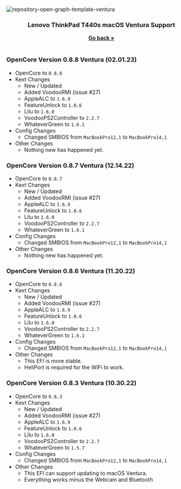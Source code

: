 ![repository-open-graph-template-ventura](https://user-images.githubusercontent.com/72415505/202905723-309fb569-f33e-4483-b5ec-31555e5edee5.png)


<h3 align="center">Lenovo ThinkPad T440s macOS Ventura Support</h3>
<p align="center">
    <a href="https://github.com/MultimediaLucario/Lenovo-ThinkPad-T440S"><strong>Go back »</strong></a>
    <br />
  </p>
</p>

#

### OpenCore Version 0.8.8 Ventura (02.01.23)

- OpenCore to ```0.8.8```
- Kext Changes
  - New / Updated
   - Added VoodooRMI (issue #27)
    - AppleALC to ```1.6.9```
    - FeatureUnlock to ```1.0.6```
    - Lilu to ```1.6.0```
    - VoodooPS2Controller to ```2.2.7```
    - WhateverGreen to ```1.6.1``` 
- Config Changes
    - Changed SMBIOS from ```MacBookPro12,1``` to ```MacBookPro14,1```
- Other Changes
  - Nothing new has happened yet.

### OpenCore Version 0.8.7 Ventura (12.14.22)

- OpenCore to ```0.8.7```
- Kext Changes
  - New / Updated
   - Added VoodooRMI (issue #27)
    - AppleALC to ```1.6.9```
    - FeatureUnlock to ```1.0.6```
    - Lilu to ```1.6.0```
    - VoodooPS2Controller to ```2.2.7```
    - WhateverGreen to ```1.6.1``` 
- Config Changes
    - Changed SMBIOS from ```MacBookPro12,1``` to ```MacBookPro14,1```
- Other Changes
  - Nothing new has happened yet.

### OpenCore Version 0.8.6 Ventura (11.20.22)

- OpenCore to ```0.8.6```
- Kext Changes
  - New / Updated
   - Added VoodooRMI (issue #27)
    - AppleALC to ```1.6.9```
    - FeatureUnlock to ```1.0.6```
    - Lilu to ```1.6.0```
    - VoodooPS2Controller to ```2.2.7```
    - WhateverGreen to ```1.6.1``` 
- Config Changes
    - Changed SMBIOS from ```MacBookPro12,1``` to ```MacBookPro14,1```
- Other Changes
  - This EFI is more stable.
  - HeliPort is required for the WiFi to work.
  
### OpenCore Version 0.8.3 Ventura (10.30.22)

- OpenCore to ```0.8.3```
- Kext Changes
  - New / Updated
   - Added VoodooRMI (issue #27)
    - AppleALC to ```1.6.9```
    - FeatureUnlock to ```1.0.6```
    - Lilu to ```1.6.0```
    - VoodooPS2Controller to ```2.2.7```
    - WhateverGreen to ```1.5.7``` 
- Config Changes
    - Changed SMBIOS from ```MacBookPro12,1``` to ```MacBookPro14,1```
- Other Changes
  - This EFI can support updating to macOS Ventura.
  - Everything works minus the Webcam and Bluetooth


 
